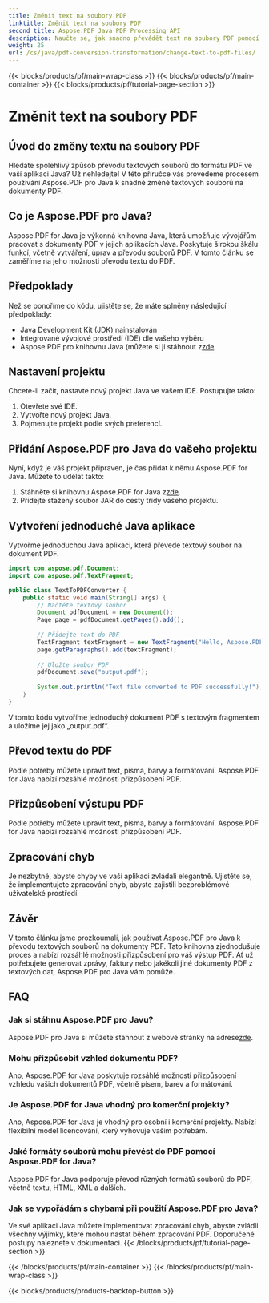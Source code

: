 ```yaml
---
title: Změnit text na soubory PDF
linktitle: Změnit text na soubory PDF
second_title: Aspose.PDF Java PDF Processing API
description: Naučte se, jak snadno převádět text na soubory PDF pomocí Aspose.PDF for Java. Průvodce krok za krokem se zdrojovým kódem.
weight: 25
url: /cs/java/pdf-conversion-transformation/change-text-to-pdf-files/
---
```


{{< blocks/products/pf/main-wrap-class >}}
{{< blocks/products/pf/main-container >}}
{{< blocks/products/pf/tutorial-page-section >}}

# Změnit text na soubory PDF


## Úvod do změny textu na soubory PDF

Hledáte spolehlivý způsob převodu textových souborů do formátu PDF ve vaší aplikaci Java? Už nehledejte! V této příručce vás provedeme procesem používání Aspose.PDF pro Java k snadné změně textových souborů na dokumenty PDF.

## Co je Aspose.PDF pro Java?

Aspose.PDF for Java je výkonná knihovna Java, která umožňuje vývojářům pracovat s dokumenty PDF v jejich aplikacích Java. Poskytuje širokou škálu funkcí, včetně vytváření, úprav a převodu souborů PDF. V tomto článku se zaměříme na jeho možnosti převodu textu do PDF.

## Předpoklady

Než se ponoříme do kódu, ujistěte se, že máte splněny následující předpoklady:

- Java Development Kit (JDK) nainstalován
- Integrované vývojové prostředí (IDE) dle vašeho výběru
-  Aspose.PDF pro knihovnu Java (můžete si ji stáhnout z[zde](https://releases.aspose.com/pdf/java/)

## Nastavení projektu

Chcete-li začít, nastavte nový projekt Java ve vašem IDE. Postupujte takto:

1. Otevřete své IDE.
2. Vytvořte nový projekt Java.
3. Pojmenujte projekt podle svých preferencí.

## Přidání Aspose.PDF pro Java do vašeho projektu

Nyní, když je váš projekt připraven, je čas přidat k němu Aspose.PDF for Java. Můžete to udělat takto:

1.  Stáhněte si knihovnu Aspose.PDF for Java z[zde](https://releases.aspose.com/pdf/java/).
2. Přidejte stažený soubor JAR do cesty třídy vašeho projektu.

## Vytvoření jednoduché Java aplikace

Vytvořme jednoduchou Java aplikaci, která převede textový soubor na dokument PDF.

```java
import com.aspose.pdf.Document;
import com.aspose.pdf.TextFragment;

public class TextToPDFConverter {
    public static void main(String[] args) {
        // Načtěte textový soubor
        Document pdfDocument = new Document();
        Page page = pdfDocument.getPages().add();
        
        // Přidejte text do PDF
        TextFragment textFragment = new TextFragment("Hello, Aspose.PDF for Java!");
        page.getParagraphs().add(textFragment);
        
        // Uložte soubor PDF
        pdfDocument.save("output.pdf");
        
        System.out.println("Text file converted to PDF successfully!");
    }
}
```

V tomto kódu vytvoříme jednoduchý dokument PDF s textovým fragmentem a uložíme jej jako „output.pdf“.

## Převod textu do PDF

Podle potřeby můžete upravit text, písma, barvy a formátování. Aspose.PDF for Java nabízí rozsáhlé možnosti přizpůsobení PDF.

## Přizpůsobení výstupu PDF

Podle potřeby můžete upravit text, písma, barvy a formátování. Aspose.PDF for Java nabízí rozsáhlé možnosti přizpůsobení PDF.

## Zpracování chyb

Je nezbytné, abyste chyby ve vaší aplikaci zvládali elegantně. Ujistěte se, že implementujete zpracování chyb, abyste zajistili bezproblémové uživatelské prostředí.

## Závěr

V tomto článku jsme prozkoumali, jak používat Aspose.PDF pro Java k převodu textových souborů na dokumenty PDF. Tato knihovna zjednodušuje proces a nabízí rozsáhlé možnosti přizpůsobení pro váš výstup PDF. Ať už potřebujete generovat zprávy, faktury nebo jakékoli jiné dokumenty PDF z textových dat, Aspose.PDF pro Java vám pomůže.

## FAQ

### Jak si stáhnu Aspose.PDF pro Javu?

 Aspose.PDF pro Java si můžete stáhnout z webové stránky na adrese[zde](https://releases.aspose.com/pdf/java/).

### Mohu přizpůsobit vzhled dokumentu PDF?

Ano, Aspose.PDF for Java poskytuje rozsáhlé možnosti přizpůsobení vzhledu vašich dokumentů PDF, včetně písem, barev a formátování.

### Je Aspose.PDF for Java vhodný pro komerční projekty?

Ano, Aspose.PDF for Java je vhodný pro osobní i komerční projekty. Nabízí flexibilní model licencování, který vyhovuje vašim potřebám.

### Jaké formáty souborů mohu převést do PDF pomocí Aspose.PDF for Java?

Aspose.PDF for Java podporuje převod různých formátů souborů do PDF, včetně textu, HTML, XML a dalších.

### Jak se vypořádám s chybami při použití Aspose.PDF pro Java?

Ve své aplikaci Java můžete implementovat zpracování chyb, abyste zvládli všechny výjimky, které mohou nastat během zpracování PDF. Doporučené postupy naleznete v dokumentaci.
{{< /blocks/products/pf/tutorial-page-section >}}

{{< /blocks/products/pf/main-container >}}
{{< /blocks/products/pf/main-wrap-class >}}

{{< blocks/products/products-backtop-button >}}
